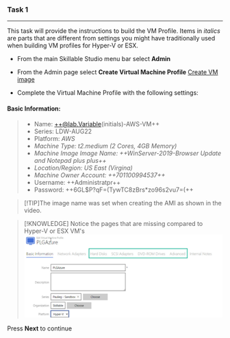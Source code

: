 ### Task 1

---

This task will provide the instructions to build the VM Profile.  Items in *italics* are parts that are different from settings you might have traditionally used when building VM profiles for Hyper-V or ESX.

 - From the main Skillable Studio menu bar select **Admin**
 - From the Admin page select **Create Virtual Machine Profile**
 [Create VM image](images/001.jpg)
 
 - Complete the Virtual Machine Profile with the following settings:
 
 #### Basic Information:
 
 > - Name: ++@lab.Variable(initials)-AWS-VM++    
 > - Series: LDW-AUG22    
 > - Platform: *AWS*    
 > - *Machine Type: t2.medium (2 Cores, 4GB Memory)*    
 > - *Machine Image Image Name: ++WinServer-2019-Browser Update and Notepad plus plus++*    
 > - *Location/Region: US East (Virgina)*
 > - *Machine Owner Account: ++701100994537++*    
 > - Username: ++Administratpr++    
 > - Password: ++6GL$P?qF=(TywTC8zBrs*zo96s2vu7=(++    
 
>[!TIP]The image name was set when creating the AMI as shown in the video.

>[!KNOWLEDGE] Notice the pages that are missing compared to Hyper-V or ESX VM's    
>![Hyper-V Lab Profile Example](images/002.jpg)

Press **Next** to continue
 
